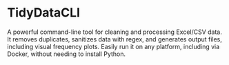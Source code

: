 # TidyDataCLI
A powerful command-line tool for cleaning and processing Excel/CSV data. It removes duplicates, sanitizes data with regex, and generates output files, including visual frequency plots. Easily run it on any platform, including via Docker, without needing to install Python.
